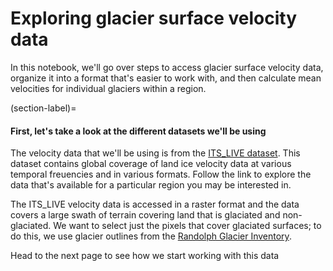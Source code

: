 # Exploring glacier surface velocity data

In this notebook, we'll go over steps to access glacier surface velocity data, organize it into a format that's easier to work with, and then calculate mean velocities for individual glaciers within a region.

(section-label)=
#### First, let's take a look at the different datasets we'll be using

The velocity data that we'll be using is from the  [ITS_LIVE dataset](https://its-live.jpl.nasa.gov/#access). This dataset contains global coverage of land ice velocity data at various temporal freuencies and in various formats. Follow the link to explore the data that's available for a particular region you may be interested in. 

The ITS_LIVE velocity data is accessed in a raster format and the data covers a large swath of terrain covering land that is glaciated and non-glaciated. We want to select just the pixels that cover glaciated surfaces; to do this, we use glacier outlines from the [Randolph Glacier Inventory](https://www.glims.org/RGI/). 

Head to the next page to see how we start working with this data 
